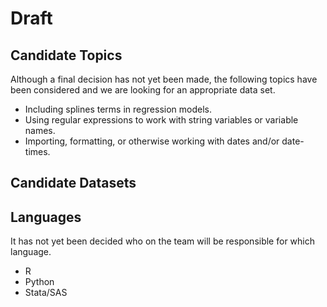 # Draft

## Candidate Topics

Although a final decision has not yet been made, the following topics have been considered and we are looking for an appropriate data set.

- Including splines terms in regression models.
- Using regular expressions to work with string variables or variable names.
- Importing, formatting, or otherwise working with dates and/or date-times.

## Candidate Datasets

## Languages

It has not yet been decided who on the team will be responsible for which language.

 - R
 - Python
 - Stata/SAS 